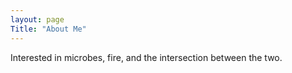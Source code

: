```yaml
---
layout: page
Title: "About Me"
---
```


Interested in microbes, fire, and the intersection between the two. 
